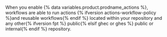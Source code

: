 When you enable {% data variables.product.prodname_actions %}, workflows are able to run actions {% ifversion actions-workflow-policy %}and reusable workflows{% endif %} located within your repository and any other{% ifversion fpt %} public{% elsif ghec or ghes %} public or internal{% endif %} repository.
